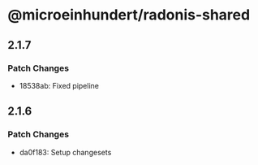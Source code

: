# @microeinhundert/radonis-shared

## 2.1.7

### Patch Changes

- 18538ab: Fixed pipeline

## 2.1.6

### Patch Changes

- da0f183: Setup changesets
